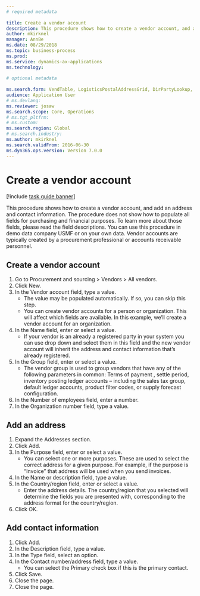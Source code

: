 ```yaml
--- 
# required metadata 
 
title: Create a vendor account
description: This procedure shows how to create a vendor account, and add an address and contact information. 
author: mkirknel
manager: AnnBe 
ms.date: 08/29/2018
ms.topic: business-process 
ms.prod:  
ms.service: dynamics-ax-applications 
ms.technology:  
 
# optional metadata 
 
ms.search.form: VendTable, LogisticsPostalAddressGrid, DirPartyLookup, LogisticsPostalAddress, SysLookupMultiSelectGrid   
audience: Application User 
# ms.devlang:  
ms.reviewer: josaw
ms.search.scope: Core, Operations 
# ms.tgt_pltfrm:  
# ms.custom:  
ms.search.region: Global
# ms.search.industry: 
ms.author: mkirknel
ms.search.validFrom: 2016-06-30 
ms.dyn365.ops.version: Version 7.0.0 
---
```

# Create a vendor account

[!include [task guide banner](../../includes/task-guide-banner.md)]

This procedure shows how to create a vendor account, and add an address and contact information. The procedure does not show how to populate all fields for purchasing and financial purposes. To learn more about those fields, please read the field descriptions. You can use this procedure in demo data company USMF or on your own data. Vendor accounts are typically created by a procurement professional or accounts receivable personnel.


## Create a vendor account
1. Go to Procurement and sourcing > Vendors > All vendors.
2. Click New.
3. In the Vendor account field, type a value.
    * The value may be populated automatically. If so, you can skip this step.  
    * You can create vendor accounts for a person or organization. This will affect which fields are available. In this example, we’ll create a vendor account for an organization.   
4. In the Name field, enter or select a value.
    * If your vendor is an already a registered party in your system you can use drop down and select them in this field and the new vendor account will inherit the address and contact information that’s already registered.  
5. In the Group field, enter or select a value.
    * The vendor group is used to group vendors that have any of the following parameters in common: Terms of payment , settle period,  inventory posting ledger accounts – including the sales tax group, default ledger accounts, product filter codes, or supply forecast configuration.  
6. In the Number of employees field, enter a number.
7. In the Organization number field, type a value.

## Add an address
1. Expand the Addresses section.
2. Click Add.
3. In the Purpose field, enter or select a value.
    * You can select one or more purposes. These are used to select the correct address for a given purpose. For example, if the purpose is “Invoice” that address will be used when you send invoices.  
4. In the Name or description field, type a value.
5. In the Country/region field, enter or select a value.
    * Enter the address details. The country/region that you selected will determine the fields you are presented with, corresponding to the address format for the country/region.   
6. Click OK.

## Add contact information
1. Click Add.
2. In the Description field, type a value.
3. In the Type field, select an option.
4. In the Contact number/address field, type a value.
    * You can select the Primary check box if this is the primary contact.  
5. Click Save.
6. Close the page.
7. Close the page.

